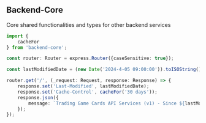 ## Backend-Core

Core shared functionalities and types for other backend services

```typescript
import {
	cacheFor
} from 'backend-core';

const router: Router = express.Router({caseSensitive: true});

const lastModifiedDate = (new Date('2024-4-05 09:00:00')).toISOString();

router.get('/', (_request: Request, response: Response) => {
	response.set('Last-Modified', lastModifiedDate);
	response.set('Cache-Control', cacheFor('30 days'));
	response.json({
		message: `Trading Game Cards API Services (v1) - Since ${lastModifiedDate}`,
	});
});

```